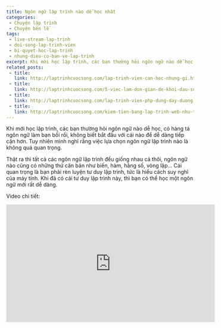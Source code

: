 ```yaml
---
title: Ngôn ngữ lập trình nào dễ học nhất
categories:
 - Chuyện lập trình
 - Chuyện bên lề
tags:
 - live-stream-lap-trinh
 - doi-song-lap-trinh-vien
 - bi-quyet-hoc-lap-trinh
 - nhung-dieu-co-ban-ve-lap-trinh
excerpt: Khi mới học lập trình, các bạn thường hỏi ngôn ngữ nào dễ học, dễ dàng tiếp cận nhất. Tuy nhiên mình nghĩ rằng việc lựa chọn ngôn ngữ lập trình nào là không quan trọng.
related_posts:
 - title: 
   link: http://laptrinhcuocsong.com/lap-trinh-vien-can-hoc-nhung-gi.html
 - title: 
   link: http://laptrinhcuocsong.com/5-viec-lam-don-gian-de-khoi-dau-su-nghiep-lap-trinh-vien-nghiem-tuc.html
 - title: 
   link: http://laptrinhcuocsong.com/lap-trinh-vien-php-dung-day-duong.html
 - title: 
   link: http://laptrinhcuocsong.com/kiem-tien-bang-lap-trinh-web-nhu-the-nao.html
---
```


Khi mới học lập trình, các bạn thường hỏi ngôn ngữ nào dễ học, có hàng tá ngôn ngữ làm bạn bối rối, không biết bắt đầu với cái nào để dễ dàng tiếp cận hơn. Tuy nhiên mình nghĩ rằng việc lựa chọn ngôn ngữ lập trình nào là không quá quan trọng.

Thật ra thì tất cả các ngôn ngữ lập trình đều giống nhau cả thôi, ngôn ngữ nào cũng có những thứ căn bản như biến, hàm, hằng số, vòng lặp... Cái quan trọng là bạn phải rèn luyện tư duy lập trình, tức là hiểu cách suy nghĩ của máy tính. Khi đã có cái tư duy lập trình này, thì bạn có thể học một ngôn ngữ mới rất dễ dàng.

Video chi tiết:

<div class="youtube">
<iframe width="560" height="315" src="https://www.youtube.com/embed/bJqNTFSnNa0" frameborder="0" allowfullscreen></iframe>
</div>